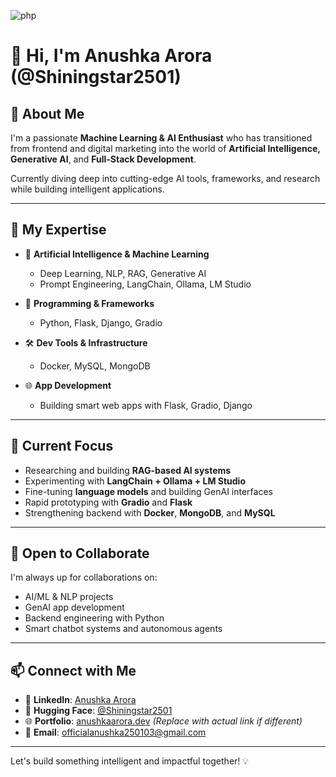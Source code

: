 ![php](https://github.com/Shiningstar2501/Shiningstar2501/assets/131133233/03feecdc-1d38-4322-a8fa-77fcfd3f44d2)
# 👋 Hi, I'm Anushka Arora (@Shiningstar2501)

## 🚀 About Me

I'm a passionate **Machine Learning & AI Enthusiast** who has transitioned from frontend and digital marketing into the world of **Artificial Intelligence, Generative AI**, and **Full-Stack Development**.

Currently diving deep into cutting-edge AI tools, frameworks, and research while building intelligent applications.

---

## 🧠 My Expertise

- 🤖 **Artificial Intelligence & Machine Learning**
  - Deep Learning, NLP, RAG, Generative AI
  - Prompt Engineering, LangChain, Ollama, LM Studio

- 🐍 **Programming & Frameworks**
  - Python, Flask, Django, Gradio

- 🛠️ **Dev Tools & Infrastructure**
  - Docker, MySQL, MongoDB

- 🌐 **App Development**
  - Building smart web apps with Flask, Gradio, Django

---

## 🌱 Current Focus

- Researching and building **RAG-based AI systems**
- Experimenting with **LangChain + Ollama + LM Studio**
- Fine-tuning **language models** and building GenAI interfaces
- Rapid prototyping with **Gradio** and **Flask**
- Strengthening backend with **Docker**, **MongoDB**, and **MySQL**

---

## 🤝 Open to Collaborate

I'm always up for collaborations on:
- AI/ML & NLP projects
- GenAI app development
- Backend engineering with Python
- Smart chatbot systems and autonomous agents

---

## 📫 Connect with Me

- 💼 **LinkedIn**: [Anushka Arora](https://www.linkedin.com/in/anushka-arora2501/)
- 🤗 **Hugging Face**: [@Shiningstar2501](https://huggingface.co/Shiningstar2501)
- 🌐 **Portfolio**: [anushkaarora.dev](https://anushkaarora.dev) *(Replace with actual link if different)*  
- 📧 **Email**: [officialanushka250103@gmail.com](mailto:officialanushka250103@gmail.com)

---

Let's build something intelligent and impactful together! 💡
